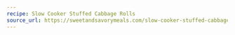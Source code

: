 ```yaml
---
recipe: Slow Cooker Stuffed Cabbage Rolls
source_url: https://sweetandsavorymeals.com/slow-cooker-stuffed-cabbage-rolls/#recipe
---
```



